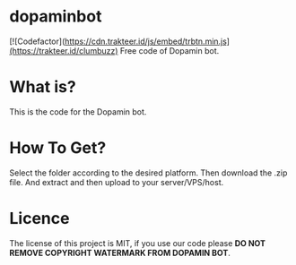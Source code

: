 # dopaminbot
[![Codefactor](https://cdn.trakteer.id/js/embed/trbtn.min.js](https://trakteer.id/clumbuzz)
Free code of Dopamin bot.
# **What is?**
This is the code for the Dopamin bot.
# How To Get?
Select the folder according to the desired platform. Then download the .zip file. And extract and then upload to your server/VPS/host.
# Licence
The license of this project is MIT, if you use our code please **DO NOT REMOVE COPYRIGHT WATERMARK FROM DOPAMIN BOT**.
